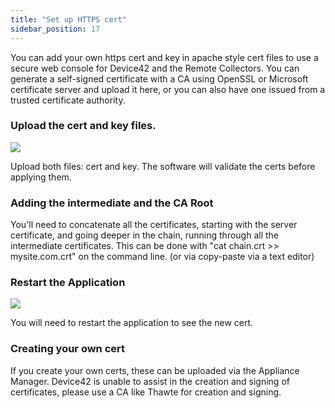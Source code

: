 ```yaml
---
title: "Set up HTTPS cert"
sidebar_position: 17
---
```


You can add your own https cert and key in apache style cert files to use a secure web console for Device42 and the Remote Collectors. You can generate a self-signed certificate with a CA using OpenSSL or Microsoft certificate server and upload it here, or you can also have one issued from a trusted certificate authority.

### Upload the cert and key files.

![](/assets/images/WEB_815_1.jpg)

Upload both files: cert and key. The software will validate the certs before applying them.

### Adding the intermediate and the CA Root

You'll need to concatenate all the certificates, starting with the server certificate, and going deeper in the chain, running through all the intermediate certificates. This can be done with "cat chain.crt >> mysite.com.crt" on the command line. (or via copy-paste via a text editor)

### Restart the Application

![](/assets/images/WEB_815_2.jpg)

You will need to restart the application to see the new cert.

### Creating your own cert

If you create your own certs, these can be uploaded via the Appliance Manager. Device42 is unable to assist in the creation and signing of certificates, please use a CA like Thawte for creation and signing.
